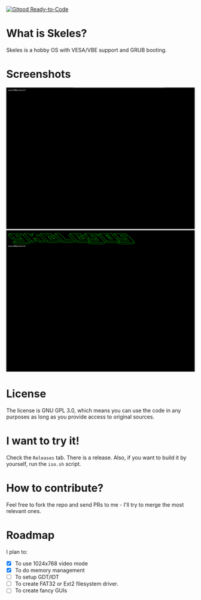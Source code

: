 [![Gitpod Ready-to-Code](https://img.shields.io/badge/Gitpod-Ready--to--Code-blue?logo=gitpod)](https://gitpod.io/#https://github.com/RMuskovets/Skeles) 

# What is Skeles?
Skeles is a hobby OS with VESA/VBE support and GRUB booting.

# Screenshots
![Screenshot of 1.0](screenshots/v1.0.png)
![Screenshot with new prompt](screenshots/v1.1.png)

# License
The license is GNU GPL 3.0, which means you can use the code in any purposes as long as you provide access to original sources.

# I want to try it!
Check the `Releases` tab. There is a release. Also, if you want to build it by yourself, run the `iso.sh` script.

# How to contribute?
Feel free to fork the repo and send PRs to me - I'll try to merge the most relevant ones.

# Roadmap
I plan to:
 * [x] To use 1024x768 video mode
 * [x] To do memory management
 * [ ] To setup GDT/IDT
 * [ ] To create FAT32 or Ext2 filesystem driver.
 * [ ] To create fancy GUIs
